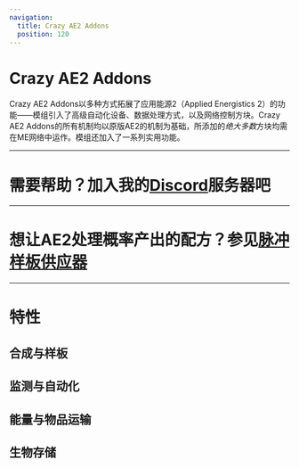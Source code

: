 ```yaml
---
navigation:
  title: Crazy AE2 Addons
  position: 120
---
```


# Crazy AE2 Addons

Crazy AE2 Addons以多种方式拓展了应用能源2（Applied Energistics 2）的功能——模组引入了高级自动化设备、数据处理方式，以及网络控制方块。Crazy AE2 Addons的所有机制均以原版AE2的机制为基础，所添加的*绝大多数*方块均需在ME网络中运作。模组还加入了一系列实用功能。

---

# 需要帮助？加入我的[Discord](https://discord.com/invite/mWy8AVRtwz)服务器吧

---

# 想让AE2处理概率产出的配方？参见[脉冲样板供应器](crazyguide/impulsed_pattern_provider.md)

---

# 特性

## 合成与样板

<CategoryIndex category="Crafting and Patterns"></CategoryIndex>

## 监测与自动化

<CategoryIndex category="Monitoring and Automation"></CategoryIndex>

## 能量与物品运输

<CategoryIndex category="Energy and Item Transfer"></CategoryIndex>

## 生物存储

<CategoryIndex category="Mob Storage"></CategoryIndex>